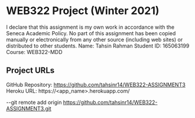 # WEB322 Project (Winter 2021)
I declare that this assignment is my own work in accordance with
the Seneca Academic Policy. No part of this assignment has been
copied manually or electronically from any other source
(including web sites) or distributed to other students.
Name: Tahsin Rahman
Student ID: 165063199
Course: WEB322-MDD
## Project URLs
GitHub Repository: https://github.com/tahsinr14/WEB322-ASSIGNMENT3
Heroku URL: https://<app_name>.herokuapp.com/

--git remote add origin https://github.com/tahsinr14/WEB322-ASSIGNMENT3.git